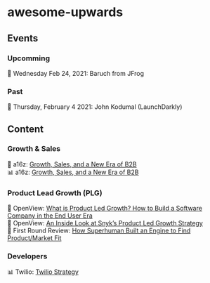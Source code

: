 # awesome-upwards

## Events

### Upcomming  
:calendar: Wednesday Feb 24, 2021: Baruch from JFrog  

### Past  
:date: Thursday, February 4 2021: John Kodumal (LaunchDarkly)  

## Content

### Growth & Sales  
:movie_camera: a16z: [Growth, Sales, and a New Era of B2B](https://a16z.com/2019/08/09/video-growth-sales-and-a-new-era-of-b2b/)  
:bar_chart: a16z: [Growth, Sales, and a New Era of B2B](https://info.a16z.com/rs/382-JZB-798/images/enterprise-sales-b2b.pdf)  

### Product Lead Growth (PLG)
:bookmark_tabs: OpenView: [What is Product Led Growth? How to Build a Software Company in the End User Era](https://openviewpartners.com/blog/what-is-product-led-growth/)  
:bookmark_tabs: OpenView: [An Inside Look at Snyk’s Product Led Growth Strategy](https://openviewpartners.com/blog/snyk-plg-strategy/#.YBdJkegzYeg)  
:bookmark_tabs: First Round Review: [How Superhuman Built an Engine to Find Product/Market Fit](https://firstround.com/review/how-superhuman-built-an-engine-to-find-product-market-fit/)  

### Developers
:bar_chart: Twilio: [Twilio Strategy](https://s21.q4cdn.com/963721274/files/doc_downloads/1__state_of_the_union.pdf)
